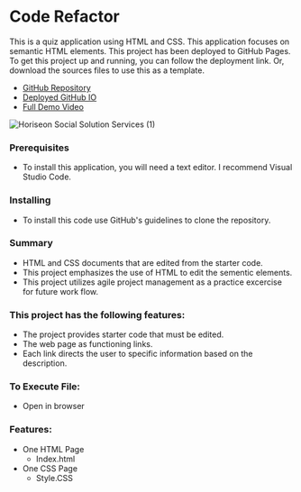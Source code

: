 # Code Refactor

This is a quiz application using HTML and CSS. This application focuses on semantic HTML elements. 
This project has been deployed to GitHub Pages. To get this project up and running, you can follow the deployment link. Or, download the sources files to use this as a template.

* [GitHub Repository](https://github.com/Fgrodasmendez1/Challenge-1/settings/pages)
* [Deployed GitHub IO](https://fgrodasmendez1.github.io/Challenge-1/)
* [Full Demo Video](https://drive.google.com/file/d/1M5IsgZnkf8OmuysuIKjv8t0DuTRGhUIA/view)

![Horiseon Social Solution Services (1)](https://user-images.githubusercontent.com/104540728/188508120-346ffaee-f3f1-4488-b251-505797065bc2.gif)


### Prerequisites

* To install this application, you will need a text editor. I recommend Visual Studio Code. 

### Installing

* To install this code use GitHub's guidelines to clone the repository. 


### Summary
* HTML and CSS documents that are edited from the starter code. 
* This project emphasizes the use of HTML to edit the sementic elements. 
* This project utilizes agile project management as a practice excercise for future work flow.

### This project has the following features: 
* The project provides starter code that must be edited. 
* The web page as functioning links.
* Each link directs the user to specific information based on the description. 

### To Execute File:
* Open in browser

### Features: 
* One HTML Page
    * Index.html 
* One CSS Page   
    * Style.CSS
  

